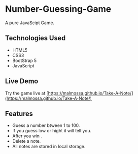 # Number-Guessing-Game
A pure JavaScipt Game.

## Technologies Used

- HTML5
- CSS3
- BootStrap 5
- JavaScript

## Live Demo

Try the game live at [https://malmossa.github.io/Take-A-Note/](https://malmossa.github.io/Take-A-Note/)

## Features

- Guess a number btween 1 to 100. 
- If you guess low or hight it will tell you.
- After you win .
- Delete a note. 
- All notes are stored in local storage.
